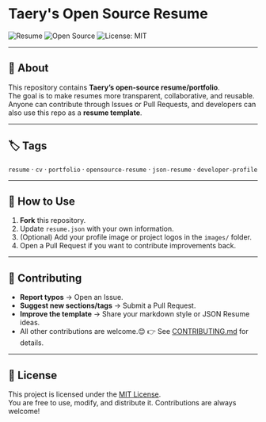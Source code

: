 # Taery's Open Source Resume

![Resume](https://img.shields.io/badge/Type-Resume-blue)
![Open Source](https://img.shields.io/badge/Model-Open%20Source-brightgreen)
![License: MIT](https://img.shields.io/badge/License-MIT-yellow)

---

## 📌 About
This repository contains **Taery’s open-source resume/portfolio**.  
The goal is to make resumes more transparent, collaborative, and reusable.  
Anyone can contribute through Issues or Pull Requests, and developers can also use this repo as a **resume template**.

---

## 🏷️ Tags
`resume` · `cv` · `portfolio` · `opensource-resume` · `json-resume` · `developer-profile`

---

## 🚀 How to Use
1. **Fork** this repository.  
2. Update `resume.json` with your own information.  
3. (Optional) Add your profile image or project logos in the `images/` folder.  
4. Open a Pull Request if you want to contribute improvements back.  

---

## 🤝 Contributing
- **Report typos** → Open an Issue.  
- **Suggest new sections/tags** → Submit a Pull Request.  
- **Improve the template** → Share your markdown style or JSON Resume ideas.  
- All other contributions are welcome.😊
👉 See [CONTRIBUTING.md](CONTRIBUTING.md) for details.  

---

## 📄 License
This project is licensed under the [MIT License](LICENSE).  
You are free to use, modify, and distribute it. Contributions are always welcome!
